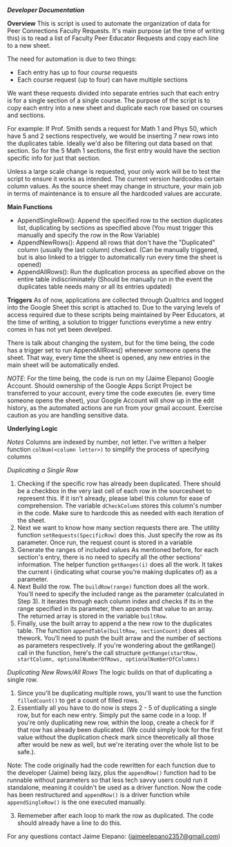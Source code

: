 ***Developer Documentation***

**Overview**
This is script is used to automate the organization of data for Peer Connections Faculty Requests. 
It's main purpose (at the time of writing this) is to read a list of Faculty Peer Educator Requests 
and copy each line to a new sheet. 

The need for automation is due to two things:
- Each entry has up to four *course* requests
- Each course request (up to four) can have multiple sections

We want these requests divided into separate entries such that each entry is for a single section of a single course.
The purpose of the script is to copy each entry into a new sheet and duplicate each row based on courses and sections. 

For example: If Prof. Smith sends a request for Math 1 and Phys 50, which have 5 and 2 sections respectively, we would be inserting
7 new rows into the duplicates table. Ideally we'd also be filtering out data based on that section. So for the 5 Math 1 sections, the first entry would have the section specific info for just that section.

Unless a large scale change is requested, your only work will be to test the script to ensure it works as intended. The current version hardcodes certain column values. As the source sheet may change in structure, your main job in terms of maintenance is to ensure all the hardcoded values are accurate.

**Main Functions**
- AppendSingleRow(): Append the specified row to the section duplicates list, duplicating by sections as specified above (You must trigger this manually and specify the row in the Row Variable)
- AppendNewRows(): Append all rows that don't have the "Duplicated" column (usually the last column) checked. (Can be manually triggered, but is also linked to a trigger to automatically run every time the sheet is opened)
- AppendAllRows(): Run the duplication process as specified above on the entire table indiscriminately (Should be manually run in the event the duplicates table needs many or all its entries updated)

**Triggers**
As of now, applications are collected through Qualtrics and logged into the Google Sheet this script is attached to. Due to the varying levels of access required due to these scripts being maintained by Peer Educators, at the time of writing, a solution to trigger functions everytime a new entry comes in has not yet been develped. 

There is talk about changing the system, but for the time being, the code has a trigger set to run AppendAllRows() whenever someone opens the sheet. That way, every time the sheet is opened, any new entries in the main sheet will be automatically ended.

*NOTE*: For the time being, the code is run on my (Jaime Elepano) Google Account. Should ownership of the Google Apps Script Project be transferred to your account, every time the code executes (ie. every time someone opens the sheet), your Google Account will show up in the edit history, as the automated actions are run from your gmail account. Exercise caution as you are handling sensitive data.

**Underlying Logic**

*Notes*
Columns are indexed by number, not letter. I've written a helper function ```colNum(<column letter>)``` to simplify the process of specifying columns

*Duplicating a Single Row*
1. Checking if the specific row has already been duplicated. There should be a checkbox in the very last cell of each row in the sourcesheet to represent this. If it isn't already, please label this column for ease of comprehension. The variable ```dCheckColumn``` stores this column's number in the code. Make sure to hardcode this as needed with each iteration of the sheet.
2. Next we want to know how many section requests there are. The utility function ```setRequests(SpecificRow)``` does this. Just specify the row as its parameter. Once run, the request count is stored in a variable
3. Generate the ranges of included values As mentioned before, for each section's entry, there is no need to specify all the other sections' information. The helper function ```getRanges(i)``` does all the work. It takes the current i (indicating what course you're making duplicates of) as a parameter.
4. Next Build the row. The ```buildRow(range)``` function does all the work. You'll need to specify the included range as the parameter (calculated in Step 3). It iterates through each column index and checks if its in the range specified in its parameter, then appends that value to an array. The returned array is stored in the variable ```builtRow```.
5. Finally, use the built array to append a the new row to the duplicates table. The function ```appendTable(builtRow, sectionCount)``` does all thework. You'll need to push the built arraw and the number of sections as parameters respectively. If you're wondering about the getRange() call in the function, here's the call structure ```getRange(startRow, startColumn, optionalNumberOfRows, optionalNumberOfColumns)```

*Duplicating New Rows/All Rows*
The logic builds on that of duplicating a single row.

1. Since you'll be duplicating multiple rows, you'll want to use the function ```filledCount()``` to get a count of filled rows.
2. Essentially all you have to do now is steps 2 - 5 of duplicating a single row, but for each new entry. Simply put the same code in a loop. If you're only duplicating new row, within the loop, create a check for if that row has already been duplicated. (We could simply look for the first value without the duplication check mark since theoretically all those after would be new as well, but we're iterating over the whole list to be safe.). 

Note: The code originally had the code rewritten for each function due to the developer (Jaime) being lazy, plus the ```appendRow()``` function had to be runnable without parameters so that less tech savvy users could run it standalone, meaning it couldn't be used as a driver function. Now the code has been restructured and ```appendRow()``` is a driver function while ```appendSingleRow()``` is the one executed manually.

3. Rememeber after each loop to mark the row as duplicated. The code should already have a line to do this.

For any questions contact Jaime Elepano: (jaimeelepano2357@gmail.com)